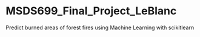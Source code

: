 # MSDS699_Final_Project_LeBlanc
Predict burned areas of forest fires using Machine Learning with scikitlearn
